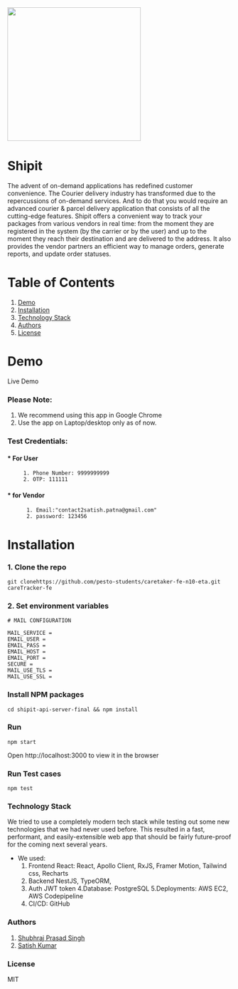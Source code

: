 

<img src="https://user-images.githubusercontent.com/32466035/155830419-4da3cf55-ff07-43cf-be72-52761de49c81.png" width="300" height="300">

# Shipit

The advent of on-demand applications has redefined customer convenience. The Courier
delivery industry has transformed due to the repercussions of on-demand services. And to do
that you would require an advanced courier & parcel delivery application that consists of all the
cutting-edge features. Shipit offers a convenient way to track your packages from various vendors in real time: from the moment they are registered in the system (by the carrier or by the user) and up to the moment they reach their destination and are delivered to the address. It also provides the vendor partners an efficient way to manage orders, generate reports, and update order statuses.



# Table of Contents
1. [Demo](https://github.com/kkk0908/shipit-api-server-final/edit/master/README.md#demo)
2. [Installation](https://github.com/kkk0908/shipit-api-server-final/edit/master/README.md#installation)
3. [Technology Stack](https://github.com/kkk0908/ship_it/edit/master/README.md#technology-stack)
4. [Authors](https://github.com/kkk0908/shipit-api-server-final/edit/master/README.md#authors)
5. [License](https://github.com/kkk0908/shipit-api-server-final/edit/master/README.md#license)

# Demo
Live Demo

### Please Note:
 1. We recommend using this app in Google Chrome 
 2. Use the app on Laptop/desktop only as of now.

### Test Credentials:
   #### * For User
         1. Phone Number: 9999999999
         2. OTP: 111111
   #### * for Vendor
          1. Email:"contact2satish.patna@gmail.com"
          2. password: 123456

# Installation
### 1. Clone the repo
```git clonehttps://github.com/pesto-students/caretaker-fe-n10-eta.git careTracker-fe```
### 2. Set environment variables
```
# MAIL CONFIGURATION

MAIL_SERVICE = 
EMAIL_USER =
EMAIL_PASS = 
EMAIL_HOST = 
EMAIL_PORT = 
SECURE = 
MAIL_USE_TLS = 
MAIL_USE_SSL = 
```

### Install NPM packages

```cd shipit-api-server-final && npm install```

### Run
```npm start```

Open http://localhost:3000 to view it in the browser

### Run Test cases

```npm test```

### Technology Stack
We tried to use a completely modern tech stack while testing out some new technologies that we had never used before. This resulted in a fast, performant, and easily-extensible web app that should be fairly future-proof for the coming next several years. 
* We used:
     1. Frontend React: React, Apollo Client, RxJS, Framer Motion, Tailwind css, Recharts
     2. Backend NestJS, TypeORM,
     3. Auth JWT token
     4.Database: PostgreSQL
     5.Deployments: AWS EC2, AWS Codepipeline
     6. CI/CD: GitHub

### Authors
 1. [Shubhraj Prasad Singh](https://github.com/Shubhraaaj)
 2. [Satish Kumar](https://github.com/kkk0908)

### License
MIT

